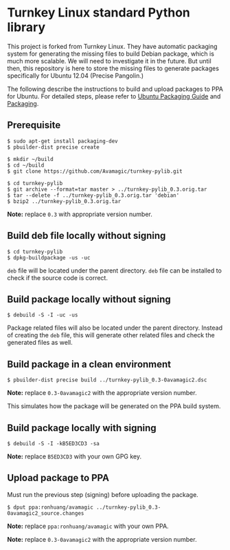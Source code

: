 # Turnkey Linux standard Python library

This project is forked from Turnkey Linux. They have automatic
packaging system for generating the missing files to build Debian
package, which is much more scalable. We will need to investigate it
in the future. But until then, this repository is here to store the
missing files to generate packages specifically for Ubuntu 12.04
(Precise Pangolin.)

The following describe the instructions to build and upload packages
to PPA for Ubuntu. For detailed steps, please refer to
[Ubuntu Packaging Guide][] and [Packaging][].

[Ubuntu Packaging Guide]: http://developer.ubuntu.com/packaging/html/
[Packaging]: https://help.launchpad.net/Packaging

## Prerequisite

    $ sudo apt-get install packaging-dev
    $ pbuilder-dist precise create

    $ mkdir ~/build
    $ cd ~/build
    $ git clone https://github.com/Avamagic/turnkey-pylib.git

    $ cd turnkey-pylib
    $ git archive --format=tar master > ../turnkey-pylib_0.3.orig.tar
    $ tar --delete -f ../turnkey-pylib_0.3.orig.tar 'debian'
    $ bzip2 ../turnkey-pylib_0.3.orig.tar

**Note:** replace `0.3` with appropriate version number.

## Build deb file locally without signing

    $ cd turnkey-pylib
    $ dpkg-buildpackage -us -uc

`deb` file will be located under the parent directory. `deb` file can
be installed to check if the source code is correct.

## Build package locally without signing

    $ debuild -S -I -uc -us

Package related files will also be located under the parent
directory. Instead of creating the `deb` file, this will generate
other related files and check the generated files as well.

## Build package in a clean environment

    $ pbuilder-dist precise build ../turnkey-pylib_0.3-0avamagic2.dsc

**Note:** replace `0.3-0avamagic2` with the appropriate version number.

This simulates how the package will be generated on the PPA build
system.

## Build package locally with signing

    $ debuild -S -I -kB5ED3CD3 -sa

**Note:** replace `B5ED3CD3` with your own GPG key.

## Upload package to PPA

Must run the previous step (signing) before uploading the package.

    $ dput ppa:ronhuang/avamagic ../turnkey-pylib_0.3-0avamagic2_source.changes

**Note:** replace `ppa:ronhuang/avamagic` with your own PPA.

**Note:** replace `0.3-0avamagic2` with the appropriate version
  number.
